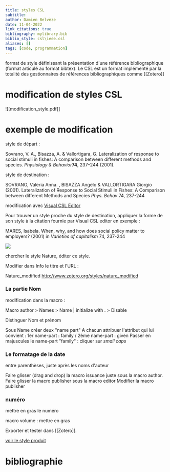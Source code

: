 ```yaml
---
title: styles CSL
subtitle:
author: Damien Belvèze
date: 11-04-2022
link_citations: true
bibliography: mylibrary.bib
biblio_style: csl\ieee.csl
aliases: []
tags: [code, programmation]
---
```


format de style définissant la présentation d'une référence bibliographique (format articulé au format bibtex). Le CSL est un format implémenté par la totalité des gestionnaires de références bibliographiques comme [[Zotero]]

# modification de styles CSL

![[modification_style.pdf]]



# exemple de modification

style de départ : 

Sovrano, V. A., Bisazza, A. & Vallortigara, G. Lateralization of response to social stimuli in fishes: A comparison between different methods and species. _Physiology & Behavior_**74**, 237–244 (2001).

style de destination : 

SOVRANO, Valeria Anna. , BISAZZA Angelo & VALLORTIGARA Giorgio (2001). Lateralization of Response to Social Stimuli in Fishes: A Comparison between different Methods and Species _Phys. Behav_ 74, 237-244

modification avec [Visual CSL Editor](https://editor.citationstyles.org/visualEditor/)

Pour trouver un style proche du style de destination, appliquer la forme de son style à la citation fournie par Visual CSL editor en exemple :  

MARES, Isabela. When, why, and how does social policy matter to employers? (2001) in _Varieties of capitalism_ 74, 237-244

![](search_style.PNG)

chercher le style Nature, éditer ce style. 

Modifier dans Info le titre et l'URL : 

Nature_modified
http://www.zotero.org/styles/nature_modified

### La partie Nom

modification dans la macro : 

Macro author > Names > Name | initialize with . > Disable

Distinguer Nom et prénom

Sous Name créer deux "name part"
A chacun attribuer l'attribut qui lui convient  : 1er name-part : family / 2ème name-part : given
Passer en majuscules le name-part "family" : cliquer sur *small caps*

### Le formatage de la date

entre parenthèses, juste après les noms d'auteur

Faire glisser (drag and drop) la macro issuance juste sous la macro author. 
Faire glisser la macro publisher sous la macro editor
Modifier la macro publisher 

### numéro

mettre en gras le numéro

macro volume : mettre en gras

Exporter et tester dans [[Zotero]].

[voir le style produit](nature_modified.csl)

# bibliographie

